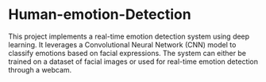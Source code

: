 # Human-emotion-Detection
This project implements a real-time emotion detection system using deep learning. It leverages a Convolutional Neural Network (CNN) model to classify emotions based on facial expressions. The system can either be trained on a dataset of facial images or used for real-time emotion detection through a webcam.
